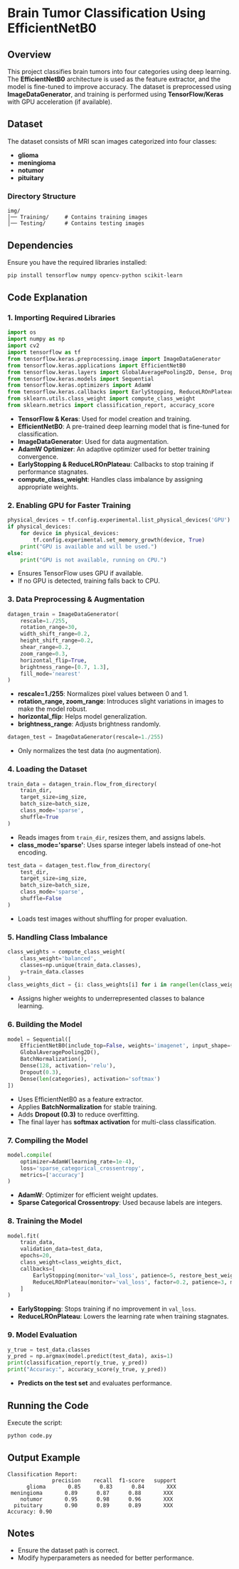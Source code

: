 # Brain Tumor Classification Using EfficientNetB0

## Overview  
This project classifies brain tumors into four categories using deep learning. The **EfficientNetB0** architecture is used as the feature extractor, and the model is fine-tuned to improve accuracy. The dataset is preprocessed using **ImageDataGenerator**, and training is performed using **TensorFlow/Keras** with GPU acceleration (if available).   

## Dataset  
The dataset consists of MRI scan images categorized into four classes:
- **glioma**  
- **meningioma**  
- **notumor**  
- **pituitary**  

### Directory Structure  
```
img/
│── Training/     # Contains training images
│── Testing/      # Contains testing images
```

## Dependencies  
Ensure you have the required libraries installed:  
```bash  
pip install tensorflow numpy opencv-python scikit-learn  
```

## Code Explanation  

### 1. Importing Required Libraries  
```python  
import os  
import numpy as np  
import cv2  
import tensorflow as tf  
from tensorflow.keras.preprocessing.image import ImageDataGenerator  
from tensorflow.keras.applications import EfficientNetB0  
from tensorflow.keras.layers import GlobalAveragePooling2D, Dense, Dropout, BatchNormalization  
from tensorflow.keras.models import Sequential  
from tensorflow.keras.optimizers import AdamW  
from tensorflow.keras.callbacks import EarlyStopping, ReduceLROnPlateau  
from sklearn.utils.class_weight import compute_class_weight  
from sklearn.metrics import classification_report, accuracy_score  
```
- **TensorFlow & Keras**: Used for model creation and training.  
- **EfficientNetB0**: A pre-trained deep learning model that is fine-tuned for classification.  
- **ImageDataGenerator**: Used for data augmentation.  
- **AdamW Optimizer**: An adaptive optimizer used for better training convergence.  
- **EarlyStopping & ReduceLROnPlateau**: Callbacks to stop training if performance stagnates.  
- **compute_class_weight**: Handles class imbalance by assigning appropriate weights.  

### 2. Enabling GPU for Faster Training  
```python  
physical_devices = tf.config.experimental.list_physical_devices('GPU')  
if physical_devices:  
    for device in physical_devices:  
        tf.config.experimental.set_memory_growth(device, True)  
    print("GPU is available and will be used.")  
else:  
    print("GPU is not available, running on CPU.")  
```
- Ensures TensorFlow uses GPU if available.  
- If no GPU is detected, training falls back to CPU.  

### 3. Data Preprocessing & Augmentation  
```python  
datagen_train = ImageDataGenerator(  
    rescale=1./255,  
    rotation_range=30,  
    width_shift_range=0.2,  
    height_shift_range=0.2,  
    shear_range=0.2,  
    zoom_range=0.3,  
    horizontal_flip=True,  
    brightness_range=[0.7, 1.3],  
    fill_mode='nearest'  
)
```
- **rescale=1./255**: Normalizes pixel values between 0 and 1.  
- **rotation_range, zoom_range**: Introduces slight variations in images to make the model robust.  
- **horizontal_flip**: Helps model generalization.  
- **brightness_range**: Adjusts brightness randomly.  

```python  
datagen_test = ImageDataGenerator(rescale=1./255)  
```
- Only normalizes the test data (no augmentation).  

### 4. Loading the Dataset  
```python  
train_data = datagen_train.flow_from_directory(  
    train_dir,  
    target_size=img_size,  
    batch_size=batch_size,  
    class_mode='sparse',  
    shuffle=True  
)
```
- Reads images from `train_dir`, resizes them, and assigns labels.  
- **class_mode='sparse'**: Uses sparse integer labels instead of one-hot encoding.  

```python  
test_data = datagen_test.flow_from_directory(  
    test_dir,  
    target_size=img_size,  
    batch_size=batch_size,  
    class_mode='sparse',  
    shuffle=False  
)
```
- Loads test images without shuffling for proper evaluation.  

### 5. Handling Class Imbalance  
```python  
class_weights = compute_class_weight(  
    class_weight='balanced',  
    classes=np.unique(train_data.classes),  
    y=train_data.classes  
)
class_weights_dict = {i: class_weights[i] for i in range(len(class_weights))}  
```
- Assigns higher weights to underrepresented classes to balance learning.  

### 6. Building the Model  
```python  
model = Sequential([  
    EfficientNetB0(include_top=False, weights='imagenet', input_shape=(224, 224, 3)),  
    GlobalAveragePooling2D(),  
    BatchNormalization(),  
    Dense(128, activation='relu'),  
    Dropout(0.3),  
    Dense(len(categories), activation='softmax')  
])  
```
- Uses EfficientNetB0 as a feature extractor.  
- Applies **BatchNormalization** for stable training.  
- Adds **Dropout (0.3)** to reduce overfitting.  
- The final layer has **softmax activation** for multi-class classification.  

### 7. Compiling the Model  
```python  
model.compile(  
    optimizer=AdamW(learning_rate=1e-4),  
    loss='sparse_categorical_crossentropy',  
    metrics=['accuracy']  
)  
```
- **AdamW**: Optimizer for efficient weight updates.  
- **Sparse Categorical Crossentropy**: Used because labels are integers.  

### 8. Training the Model  
```python  
model.fit(  
    train_data,  
    validation_data=test_data,  
    epochs=20,  
    class_weight=class_weights_dict,  
    callbacks=[  
        EarlyStopping(monitor='val_loss', patience=5, restore_best_weights=True),  
        ReduceLROnPlateau(monitor='val_loss', factor=0.2, patience=3, min_lr=1e-6)  
    ]  
)  
```
- **EarlyStopping**: Stops training if no improvement in `val_loss`.  
- **ReduceLROnPlateau**: Lowers the learning rate when training stagnates.  

### 9. Model Evaluation  
```python  
y_true = test_data.classes  
y_pred = np.argmax(model.predict(test_data), axis=1)  
print(classification_report(y_true, y_pred))  
print("Accuracy:", accuracy_score(y_true, y_pred))  
```
- **Predicts on the test set** and evaluates performance.  

## Running the Code  
Execute the script:  
```bash  
python code.py  
```

## Output Example  
```
Classification Report:
              precision    recall  f1-score   support
      glioma       0.85      0.83      0.84       XXX
 meningioma       0.89      0.87      0.88       XXX
    notumor       0.95      0.98      0.96       XXX
  pituitary       0.90      0.89      0.89       XXX
Accuracy: 0.90
```

## Notes  
- Ensure the dataset path is correct.  
- Modify hyperparameters as needed for better performance.  

